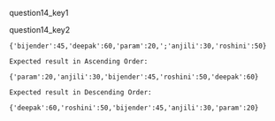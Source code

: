 question14_key1



question14_key2


```
{'bijender':45,'deepak':60,'param':20,';'anjili':30,'roshini':50}
```
```
Expected result in Ascending Order:

{'param':20,'anjili':30,'bijender':45,'roshini':50,'deepak':60}
```
```
Expected result in Descending Order:

{'deepak':60,'roshini':50,'bijender':45,'anjili':30,'param':20}
```
